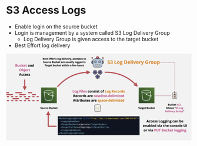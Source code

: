 # S3 Access Logs
- Enable login on the source bucket
- Login is management by a system called S3 Log Delivery Group
	- Log Delivery Group is given access to the target bucket
- Best Effort log delivery 

![](AWS/Cloud%20Solutions%20Architect/Personal%20Notes/attachments/Pasted%20image%2020240326164059.png)
